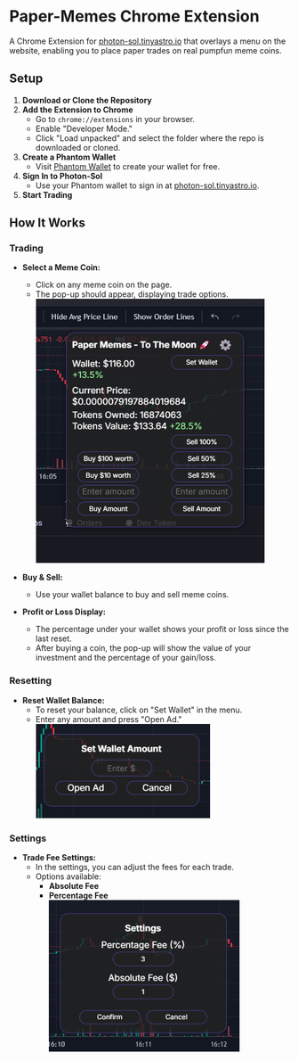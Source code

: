 # Paper-Memes Chrome Extension

A Chrome Extension for [photon-sol.tinyastro.io](https://photon-sol.tinyastro.io) that overlays a menu on the website, enabling you to place paper trades on real pumpfun meme coins.

## Setup

1. **Download or Clone the Repository**
2. **Add the Extension to Chrome**
   - Go to `chrome://extensions` in your browser.
   - Enable "Developer Mode."
   - Click "Load unpacked" and select the folder where the repo is downloaded or cloned.
3. **Create a Phantom Wallet**
   - Visit [Phantom Wallet](https://phantom.com/download) to create your wallet for free.
4. **Sign In to Photon-Sol**
   - Use your Phantom wallet to sign in at [photon-sol.tinyastro.io](https://photon-sol.tinyastro.io).
5. **Start Trading**

## How It Works

### Trading

- **Select a Meme Coin:**
  - Click on any meme coin on the page.
  - The pop-up should appear, displaying trade options.
![Trading Pop-up](assets/ScreenshotMain.png)
- **Buy & Sell:**
  - Use your wallet balance to buy and sell meme coins.
  
- **Profit or Loss Display:**
  - The percentage under your wallet shows your profit or loss since the last reset.
  - After buying a coin, the pop-up will show the value of your investment and the percentage of your gain/loss.

### Resetting

- **Reset Wallet Balance:**
  - To reset your balance, click on "Set Wallet" in the menu.
  - Enter any amount and press "Open Ad."
![Trading Pop-up](assets/ScreenshotReset.png)
### Settings

- **Trade Fee Settings:**
  - In the settings, you can adjust the fees for each trade.
  - Options available:
    - **Absolute Fee**
    - **Percentage Fee**
![Trading Pop-up](assets/ScreenshotSettings.png)
